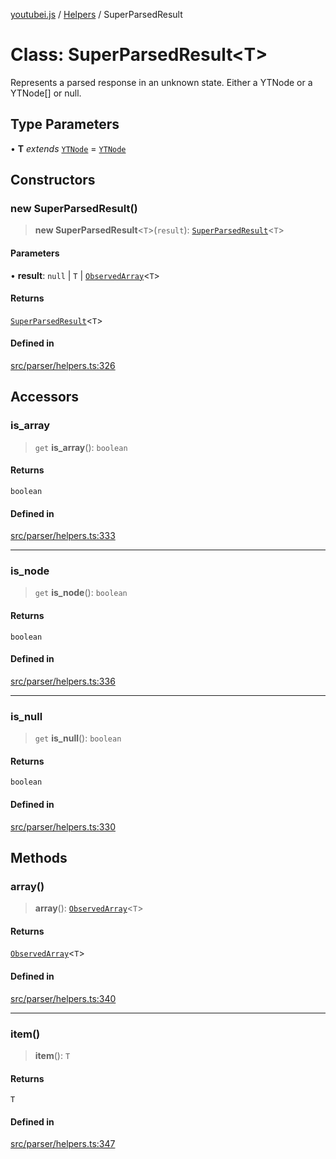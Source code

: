 [youtubei.js](../../../README.md) / [Helpers](../README.md) / SuperParsedResult

# Class: SuperParsedResult\<T\>

Represents a parsed response in an unknown state. Either a YTNode or a YTNode[] or null.

## Type Parameters

• **T** *extends* [`YTNode`](YTNode.md) = [`YTNode`](YTNode.md)

## Constructors

### new SuperParsedResult()

> **new SuperParsedResult**\<`T`\>(`result`): [`SuperParsedResult`](SuperParsedResult.md)\<`T`\>

#### Parameters

• **result**: `null` \| `T` \| [`ObservedArray`](../type-aliases/ObservedArray.md)\<`T`\>

#### Returns

[`SuperParsedResult`](SuperParsedResult.md)\<`T`\>

#### Defined in

[src/parser/helpers.ts:326](https://github.com/LuanRT/YouTube.js/blob/eb21af33db708f0355f4fb15881f5d4fabc7b06c/src/parser/helpers.ts#L326)

## Accessors

### is\_array

> `get` **is\_array**(): `boolean`

#### Returns

`boolean`

#### Defined in

[src/parser/helpers.ts:333](https://github.com/LuanRT/YouTube.js/blob/eb21af33db708f0355f4fb15881f5d4fabc7b06c/src/parser/helpers.ts#L333)

***

### is\_node

> `get` **is\_node**(): `boolean`

#### Returns

`boolean`

#### Defined in

[src/parser/helpers.ts:336](https://github.com/LuanRT/YouTube.js/blob/eb21af33db708f0355f4fb15881f5d4fabc7b06c/src/parser/helpers.ts#L336)

***

### is\_null

> `get` **is\_null**(): `boolean`

#### Returns

`boolean`

#### Defined in

[src/parser/helpers.ts:330](https://github.com/LuanRT/YouTube.js/blob/eb21af33db708f0355f4fb15881f5d4fabc7b06c/src/parser/helpers.ts#L330)

## Methods

### array()

> **array**(): [`ObservedArray`](../type-aliases/ObservedArray.md)\<`T`\>

#### Returns

[`ObservedArray`](../type-aliases/ObservedArray.md)\<`T`\>

#### Defined in

[src/parser/helpers.ts:340](https://github.com/LuanRT/YouTube.js/blob/eb21af33db708f0355f4fb15881f5d4fabc7b06c/src/parser/helpers.ts#L340)

***

### item()

> **item**(): `T`

#### Returns

`T`

#### Defined in

[src/parser/helpers.ts:347](https://github.com/LuanRT/YouTube.js/blob/eb21af33db708f0355f4fb15881f5d4fabc7b06c/src/parser/helpers.ts#L347)
